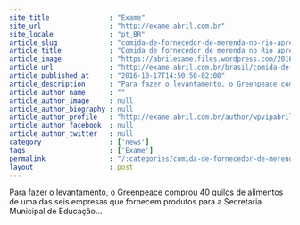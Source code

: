 ```yaml
---
site_title               : "Exame"
site_url                 : "http://exame.abril.com.br"
site_locale              : "pt_BR"
article_slug             : "comida-de-fornecedor-de-merenda-no-rio-apresenta-agrotoxico"
article_title            : "Comida de fornecedor de merenda no Rio apresenta agrotóxico"
article_image            : "https://abrilexame.files.wordpress.com/2016/10/size_960_16_9_refeicao-escola-es.jpg?quality=70&strip=all&w=960"
article_url              : "http://exame.abril.com.br/brasil/comida-de-fornecedor-de-merenda-no-rio-apresenta-agrotoxico/"
article_published_at     : "2016-10-17T14:50:50-02:00"
article_description      : "Para fazer o levantamento, o Greenpeace comprou 40 quilos de alimentos de uma das seis empresas que fornecem produtos para a Secretaria Municipal de Educação..."
article_author_name      : ""
article_author_image     : null
article_author_biography : null
article_author_profile   : "http://exame.abril.com.br/author/wpvipabril/"
article_author_facebook  : null
article_author_twitter   : null
category                 : ['news']
tags                     : ['Exame']
permalink                : "/:categories/comida-de-fornecedor-de-merenda-no-rio-apresenta-agrotoxico/"
layout                   : post
---
```


Para fazer o levantamento, o Greenpeace comprou 40 quilos de alimentos de uma das seis empresas que fornecem produtos para a Secretaria Municipal de Educação...
